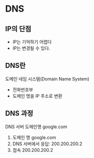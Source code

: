 # DNS

## IP의 단점

-   IP는 기억하기 어렵다
-   IP는 변경될 수 있다.

## DNS란

도메인 네임 시스템(Domain Name System)

-   전화번호부
-   도메인 명을 IP 주소로 변환

## DNS 과정

DNS 서버
도메인명
google.com

1. 도메인 명 google.com
2. DNS 서버에서 응답: 200.200.200.2
3. 접속 200.200.200.2
